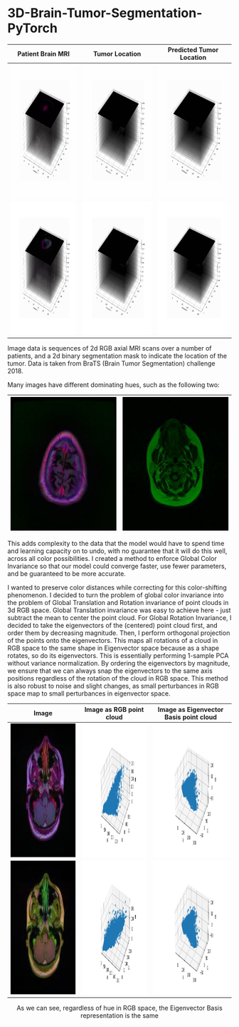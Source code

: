 # 3D-Brain-Tumor-Segmentation-PyTorch

| Patient Brain MRI | Tumor Location | Predicted Tumor Location |
|:-:|:-:|:-:|
|<img src="display/im1IMAGES.gif" alt="alt text" width="300" height="300">|<img src="display/im1MASKS.gif" alt="alt text" width="300" height="300">|<img src="display/im1PRED.gif" alt="alt text" width="300" height="300">|
|<img src="display/im2IMAGES.gif" alt="alt text" width="300" height="300">|<img src="display/im2MASKS.gif" alt="alt text" width="300" height="300">|<img src="display/im2PRED.gif" alt="alt text" width="300" height="300">|

Image data is sequences of 2d RGB axial MRI scans over a number of patients, and a 2d binary segmentation mask to indicate the location of the tumor. Data is taken from BraTS (Brain Tumor Segmentation) challenge 2018. 

Many images have different dominating hues, such as the following two:
  
|<img src="display/CI_soft_hue.jpg" alt="alt text" width="300" height="300">|<img src="display/CI_deep_hue.jpg" alt="alt text" width="300" height="300">|
|:-:|:-:|

This adds complexity to the data that the model would have to spend time and learning capacity on to undo, with no guarantee that it will do this well, across all color possibilities. I created a method to enforce Global Color Invariance so that our model could converge faster, use fewer parameters, and be guaranteed to be more accurate.

I wanted to preserve color distances while correcting for this color-shifting phenomenon. I decided to turn the problem of global color invariance into the problem of Global Translation and Rotation invariance of point clouds in 3d RGB space. Global Translation invariance was easy to achieve here - just subtract the mean to center the point cloud. For Global Rotation Invariance, I decided to take the eigenvectors of the (centered) point cloud first, and order them by decreasing magnitude. Then, I perform orthogonal projection of the points onto the eigenvectors. This maps all rotations of a cloud in RGB space to the same shape in Eigenvector space because as a shape rotates, so do its eigenvectors. This is essentially performing 1-sample PCA without variance normalization. By ordering the eigenvectors by magnitude, we ensure that we can always snap the eigenvectors to the same axis positions regardless of the rotation of the cloud in RGB space. This method is also robust to noise and slight changes, as small perturbances in RGB space map to small perturbances in eigenvector space.

<p align="center">

  |Image|Image as RGB point cloud|Image as Eigenvector Basis point cloud|
  |:-:|:-:|:-:|
  |<img src="display/CI_scan.jpg" alt="alt text" width="300" height="300">|<img src="display/CI_RGB_pointcloud.jpg" alt="alt text" width="300" height="300">|<img src="display/CI_EV_pointcloud.jpg" alt="alt text" width="300" height="300">|
  |<img src="display/CI_scan_rolled.jpg" alt="alt text" width="300" height="300">|<img src="display/CI_RGB_pointcloud_rolled.jpg" alt="alt text" width="300" height="300">|<img src="display/CI_EV_pointcloud_rolled.jpg" alt="alt text" width="300" height="300">|

</p>

<p align="center">
  As we can see, regardless of hue in RGB space, the Eigenvector Basis representation is the same
</p>
